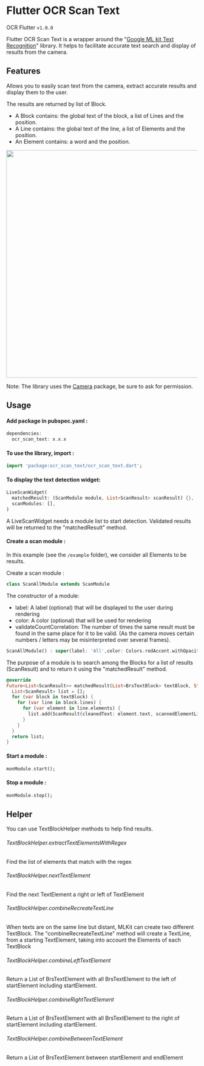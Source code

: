 # Flutter OCR Scan Text
 OCR Flutter
 `v1.0.0`

Flutter OCR Scan Text is a wrapper around the "[Google ML kit Text Recognition](https://pub.dev/packages/google_mlkit_text_recognition)" library.
It helps to facilitate accurate text search and display of results from the camera.

## Features

Allows you to easily scan text from the camera, extract accurate results and display them to the user.

The results are returned by list of Block.
- A Block contains: the global text of the block, a list of Lines and the position.
- A Line contains: the global text of the line, a list of Elements and the position.
- An Element contains: a word and the position.

<p float="left">
  <img src="https://developers.google.com/static/ml-kit/vision/text-recognition/images/text-structure.png" width="600" />
</p>

Note: The library uses the [Camera](https://pub.dev/packages/camera) package, be sure to ask for permission.

## Usage

#### Add package in pubspec.yaml :

```dart
dependencies:
  ocr_scan_text: x.x.x
```

#### To use the library, import : 

```dart
import 'package:ocr_scan_text/ocr_scan_text.dart';
```

#### To display the text detection widget:

```dart
LiveScanWidget(
  matchedResult: (ScanModule module, List<ScanResult> scanResult) {},
  scanModules: [],
)
```

A LiveScanWidget needs a module list to start detection.
Validated results will be returned to the "matchedResult" method.

#### Create a scan module : 

In this example (see the `/example` folder), we consider all Elements to be results.

Create a scan module :
```dart
class ScanAllModule extends ScanModule
```

The constructor of a module:
- label: A label (optional) that will be displayed to the user during rendering
- color: A color (optional) that will be used for rendering
- validateCountCorrelation: The number of times the same result must be found in the same place for it to be valid. (As the camera moves certain numbers / letters may be misinterpreted over several frames).
```dart
ScanAllModule() : super(label: 'All',color: Colors.redAccent.withOpacity(0.3), validateCountCorrelation: 1);
```

The purpose of a module is to search among the Blocks for a list of results (ScanResult) and to return it using the "matchedResult" method.
```dart
@override
Future<List<ScanResult>> matchedResult(List<BrsTextBlock> textBlock, String text) async {
  List<ScanResult> list = [];
  for (var block in textBlock) {
    for (var line in block.lines) {
      for (var element in line.elements) {
        list.add(ScanResult(cleanedText: element.text, scannedElementList: [element]));
      }
    }
  }
  return list;
}
```

#### Start a module : 

```dart
monModule.start();
```

#### Stop a module :

```dart
monModule.stop();
```


## Helper

You can use TextBlockHelper methods to help find results.

###### TextBlockHelper.extractTextElementsWithRegex

Find the list of elements that match with the regex

###### TextBlockHelper.nextTextElement

Find the next TextElement a right or left of TextElement 

###### TextBlockHelper.combineRecreateTextLine

When texts are on the same line but distant, MLKit can create two different TextBlock.
The "combineRecreateTextLine" method will create a TextLine, from a starting TextElement, taking into account the Elements of each TextBlock

###### TextBlockHelper.combineLeftTextElement

Return a List of BrsTextElement with all BrsTextElement to the left of startElement including startElement.

###### TextBlockHelper.combineRightTextElement

Return a List of BrsTextElement with all BrsTextElement to the right of startElement including startElement.

###### TextBlockHelper.combineBetweenTextElement

Return a List of BrsTextElement between startElement and endElement
